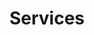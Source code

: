 ---
title: Services
en:
  sections:
    - type: secondary_hero_section
      title: Services
      image: images/services-hero-bg-pic.jpeg
    - type: flat_cards_section
      title: Our Services
      cards:
        - title: Printing (Free)
          image: images/services/printing.jpeg
          description: >-
            Forgot to print your assignment? Need some class notes at the last minute? We’ve got you covered! Come on down to the ESS office and we’ll print up to 30 pages for you, in black and white or colour, absolutely free!

        - title: Locker Rental (Free)
          image: images/services/locker.jpeg
          description: >-
            Tired of carrying all those pesky textbooks back and forth with you to campus? We’ve got you covered! Locker rentals for the 2021/2022 academic year are free of charge so come on down to the office and reserve one Today!    

        - title: Merchandise
          image: images/services/merch.png
          description: >-
            Ready to gear up like an engineer? Come to the ESS office to check out all our cool merch! From hoodies to hats and patches, we’ve got something for everyone! Merch can also be purchased through our online store.
            
        - title: Equipment Rentals ($50/Day)
          image: images/services/equipments.png
          description: >-
            Need some equipment? We might be able to help! ESS offers rentals for projectors, speakers, and tables for just $50 per day! Come on down to the office for more information.
    - type: cta_section
      title: Shop Our Merch Online
      subtitle: >-
        Our online store is now open! Get ready to gear up like an engineer with our signature pretty patches, cool crewnecks, awesome accessories, and so much more!
      actions:
        - label: Shop Now
          url: https://engineering-students-society.square.site/
          style: primary
      has_background: true
      background_color: gray      

fr:
  sections:
    - type: secondary_hero_section
      title: Services
      image: images/services-hero-bg-pic.jpeg
    - type: flat_cards_section
      title: Our Services
      cards:
        - title: Printing (Free)
          image: images/services/printing.jpeg
          description: >-
            Forgot to print your assignment? Need some class notes at the last minute? We’ve got you covered! Come on down to the ESS office and we’ll print up to 30 pages for you, in black and white or colour, absolutely free!

        - title: Locker Rental (Free)
          image: images/services/locker.jpeg
          description: >-
            Tired of carrying all those pesky textbooks back and forth with you to campus? We’ve got you covered! Locker rentals for the 2021/2022 academic year are free of charge so come on down to the office and reserve one Today!    

        - title: Merchandise
          image: images/services/merch.png
          description: >-
            Ready to gear up like an engineer? Come to the ESS office to check out all our cool merch! From hoodies to hats and patches, we’ve got something for everyone! Merch can also be purchased through our online store.
            
        - title: Equipment Rentals ($50/Day)
          image: images/services/equipments.png
          description: >-
            Need some equipment? We might be able to help! ESS offers rentals for projectors, speakers, and tables for just $50 per day! Come on down to the office for more information.
    - type: cta_section
      title: Shop Our Merch Online
      subtitle: >-
        Our online store is now open! Get ready to gear up like an engineer with our signature pretty patches, cool crewnecks, awesome accessories, and so much more!
      actions:
        - label: Shop Now
          url: https://engineering-students-society.square.site/
          style: primary
      has_background: true
      background_color: gray      
template: advanced
---